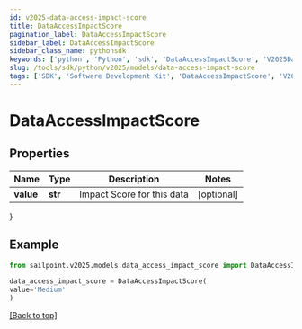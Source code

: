 ```yaml
---
id: v2025-data-access-impact-score
title: DataAccessImpactScore
pagination_label: DataAccessImpactScore
sidebar_label: DataAccessImpactScore
sidebar_class_name: pythonsdk
keywords: ['python', 'Python', 'sdk', 'DataAccessImpactScore', 'V2025DataAccessImpactScore'] 
slug: /tools/sdk/python/v2025/models/data-access-impact-score
tags: ['SDK', 'Software Development Kit', 'DataAccessImpactScore', 'V2025DataAccessImpactScore']
---
```


# DataAccessImpactScore


## Properties

Name | Type | Description | Notes
------------ | ------------- | ------------- | -------------
**value** | **str** | Impact Score for this data | [optional] 
}

## Example

```python
from sailpoint.v2025.models.data_access_impact_score import DataAccessImpactScore

data_access_impact_score = DataAccessImpactScore(
value='Medium'
)

```
[[Back to top]](#) 

